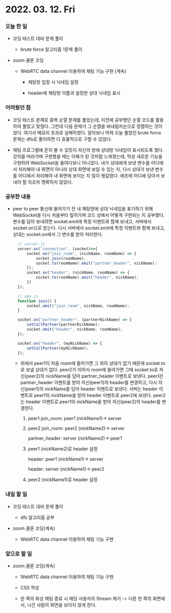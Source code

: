 # 2022. 03. 12. Fri

### 오늘 한 일

- 코딩 테스트 대비 문제 풀이

  - brute force 알고리즘 1문제 풀이

- zoom 클론 코딩

  - WebRTC data channel 이용하여 채팅 기능 구현 (계속)

    - 채팅방 입장 시 닉네임 설정

    - header에 채팅방 이름과 설정한 상대 닉네임 표시

### 어려웠던 점

- 코딩 테스트 문제로 중복 순열 문제를 풀었는데, 이전에 공부했던 순열 코드를 활용하여 풀었고 맞췄다. 그런데 다음 문제가 그 순열을 비내림차순으로 정렬하는 것이었다. 여기서 메모리 초과로 실패하였다. 알아보니 어제 오늘 풀었던 brute force 문제는 dfs로 풀이하면 더 효율적으로 구할 수 있었다.

- 채팅 프로그램에 흔히 볼 수 있듯이 자신의 방에 상대방 닉네임이 표시되도록 했다. 강의를 따라가며 구현했을 때는 이해가 된 것처럼 느껴졌는데, 막상 새로운 기능을 구현하려 WebSocket을 들여다보니 아니었다. 내가 상대에게 보낸 변수를 어디에서 처리해야 내 화면이 아니라 상대 화면에 보일 수 있는 지, 다시 상대가 보낸 변수를 어디에서 처리해야 내 화면에 보이는 지 많이 헷갈렸다. 애초에 어디에 담아서 보내야 할 지조차 명확하지 않았다.

### 공부한 내용

- peer to peer 통신에 들어가기 전 내 채팅방에 상대 닉네임을 표기하기 위해 WebSocket을 다시 처음부터 짚어가며 코드 상에서 어떻게 구현되는 지 공부했다. 변수를 담아 보내려면 socket.emit에 특정 이벤트와 함께 보내고, 서버에서 socket.on으로 받는다. 다시 서버에서 socket.emit에 특정 이벤트와 함께 보내고, 상대는 socket.on에서 그 변수를 받아 처리한다.

  ```JavaScript
    // server.js
    server.on("connection", (socket)=>{
        socket.on("join_room", (nickName, roomName) => {
            socket.join(roomName);
            socket.to(roomName).emit("partner_header", nickName);
        });
        socket.on("header", (nickName, roomName) => {
            socket.to(roomName).emit("header", nickName);
        })
    });

    // app.js
    function join() {
        socket.emit("join_room", nickName, roomName);
    }

    socket.on("partner_header", (partnerNickName) => {
        setCallPartner(partnerNickName);
        socket.emit("header", nickName, roomName);
    });

    socket.on("header", (myNickName) => {
        setCallPartner(myNickName);
    });
  ```

  - 위에서 peer1이 처음 room에 들어가면 그 외의 상대가 없기 때문에 socket.to 로 보낼 상대가 없다. peer2가 이어서 room에 들어가면 그때 socket.to로 자신(peer2)의 nickName을 담아 partner_header 이벤트로 보낸다. peer1은 partner_header 이벤트를 받아 자신(peer1)의 header를 변경하고, 다시 자신(peer1)의 nickName을 담아 header 이벤트로 보낸다. 서버는 header 이벤트로 peer1의 nickName을 받아 header 이벤트로 peer2에 보낸다. peer2는 header 이벤트로 peer1의 nickName을 받아 자신(peer2)의 header를 변경한다.

    1. peer1 join_room: peer1 (nickName1)-> server

    2. peer2 join_room: peer2 (nickName2)-> server

       partner_header: server (nickName2)-> peer1

    3. peer1 (nickName2)로 header 설정

       header: peer1 (nickName1)-> server

       header: server (nickName1)-> peer2

    4. peer2 (nickName1)로 header 설정

### 내일 할 일

- 코딩 테스트 대비 문제 풀이

  - dfs 알고리즘 공부

- zoom 클론 코딩(계속)

  - WebRTC data channel 이용하여 채팅 기능 구현

### 앞으로 할 일

- zoom 클론 코딩(계속)

  - WebRTC data channel 이용하여 채팅 기능 구현

  - CSS 작성

  - 한 쪽의 화상 채팅 종료 시 해당 사용자의 Stream 제거
    -> 다른 한 쪽의 화면에서, 나간 사람의 화면을 보이지 않게 한다.

<br><br>

